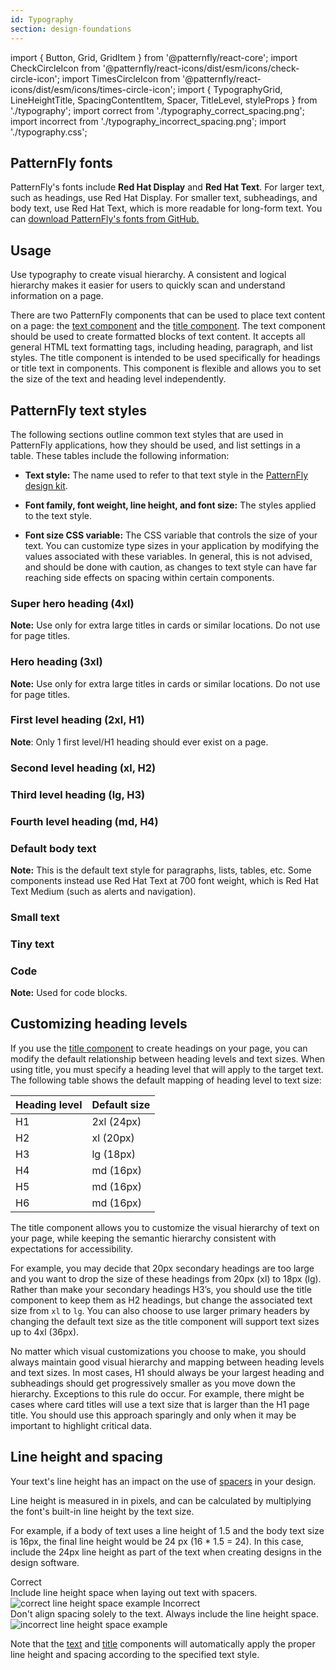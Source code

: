 ```yaml
---
id: Typography
section: design-foundations
---
```


import { Button, Grid, GridItem } from '@patternfly/react-core';
import CheckCircleIcon from '@patternfly/react-icons/dist/esm/icons/check-circle-icon';
import TimesCircleIcon from '@patternfly/react-icons/dist/esm/icons/times-circle-icon';
import { TypographyGrid, LineHeightTitle, SpacingContentItem, Spacer, TitleLevel, styleProps } from './typography';
import correct from './typography_correct_spacing.png';
import incorrect from './typography_incorrect_spacing.png';
import './typography.css';

## PatternFly fonts

PatternFly's fonts include **Red Hat Display** and **Red Hat Text**. For larger text, such as headings, use Red Hat Display. For smaller text, subheadings, and body text, use Red Hat Text, which is more readable for long-form text. You can [download PatternFly's fonts from GitHub.](https://github.com/RedHatOfficial/RedHatFont)

## Usage

Use typography to create visual hierarchy. A consistent and logical hierarchy makes it easier for users to quickly scan and understand information on a page.

There are two PatternFly components that can be used to place text content on a page: the [text component](/components/text) and the [title component](/components/title). The text component should be used to create formatted blocks of text content. It accepts all general HTML text formatting tags, including heading, paragraph, and list styles. The title component is intended to be used specifically for headings or title text in components. This component is flexible and allows you to set the size of the text and heading level independently.

## PatternFly text styles

The following sections outline common text styles that are used in PatternFly applications, how they should be used, and list settings in a table. These tables include the following information: 

- **Text style:** The name used to refer to that text style in the [PatternFly design kit](/get-started/design#getting-the-design-kit).

- **Font family, font weight, line height, and font size:** The styles applied to the text style.

- **Font size CSS variable:** The CSS variable that controls the size of your text. You can customize type sizes in your application by modifying the values associated with these variables. In general, this is not advised, and should be done with caution, as changes to text style can have far reaching side effects on spacing within certain components.

### Super hero heading (4xl)

**Note:** Use only for extra large titles in cards or similar locations. Do not use for page titles.

<TitleLevel
  className="pf-v5-c-title pf-m-lg ws-title-level-heading"
  asGrid
  styleProps={styleProps.superHero} />

<div class="pf-v5-u-mt-lg"> 
</div>

### Hero heading (3xl)

**Note:** Use only for extra large titles in cards or similar locations. Do not use for page titles.

<TitleLevel
  className="pf-v5-c-title pf-m-lg ws-title-level-heading"
  asGrid
  styleProps={styleProps.hero} />
<div class="pf-v5-u-mt-lg">
</div>

### First level heading (2xl, H1)

**Note**: Only 1 first level/H1 heading should ever exist on a page.

<TitleLevel
  className="pf-v5-c-title pf-m-lg ws-title-level-heading"
  asGrid
  styleProps={styleProps.first} />
<div class="pf-v5-u-mt-lg">
</div>

### Second level heading (xl, H2)

<TitleLevel
  className="pf-v5-c-title pf-m-lg ws-title-level-heading"
  asGrid
  styleProps={styleProps.second} />
<div class="pf-v5-u-mt-lg">
</div>

### Third level heading (lg, H3)

<TitleLevel
  className="pf-v5-c-title pf-m-lg ws-title-level-heading"
  asGrid
  styleProps={styleProps.third} />
<div class="pf-v5-u-mt-lg">
</div>

### Fourth level heading (md, H4)

<TitleLevel
  className="pf-v5-c-title pf-m-lg ws-title-level-heading"
  asGrid
  styleProps = {styleProps.fourth} />
<div class="pf-v5-u-mt-lg">
</div>

### Default body text

**Note:** This is the default text style for paragraphs, lists, tables, etc. Some components instead use Red Hat Text at 700 font weight, which is Red Hat Text Medium (such as alerts and navigation).

<TitleLevel
  className="pf-v5-c-title pf-m-lg ws-title-level-heading"
  asGrid
  styleProps = {styleProps.body} />
<div class="pf-v5-u-mt-lg">
</div>

### Small text

<TitleLevel
  className="pf-v5-c-title pf-m-lg ws-title-level-heading"
  asGrid
  styleProps = {styleProps.small} />
<div class="pf-v5-u-mt-lg">
</div>

### Tiny text

<TitleLevel
  className="pf-v5-c-title pf-m-lg ws-title-level-heading"
  asGrid
  styleProps = {styleProps.tiny} />
<div class="pf-v5-u-mt-lg">
</div>

### Code

**Note:** Used for code blocks.

<TitleLevel
  className="pf-v5-c-title pf-m-lg ws-title-level-heading"
  asGrid
  styleProps = {styleProps.code} />
<div class="pf-v5-u-mt-lg">
</div>

## Customizing heading levels
If you use the [title component](/components/title) to create headings on your page, you can modify the default relationship between heading levels and text sizes. When using title, you must specify a heading level that will apply to the target text. The following table shows the default mapping of heading level to text size:

| Heading level | Default size|
|----|-----------|
| H1 | 2xl (24px)|
| H2 | xl (20px) |
| H3 | lg (18px) |
| H4 | md (16px) |
| H5 | md (16px) |
| H6 | md (16px) |

The title component allows you to customize the visual hierarchy of text on your page, while keeping the semantic hierarchy consistent with expectations for accessibility. 

For example, you may decide that 20px secondary headings are too large and you want to drop the size of these headings from 20px (xl) to 18px (lg). Rather than make your secondary headings H3’s, you should use the title component to keep them as H2 headings, but change the associated text size from `xl` to `lg`. You can also choose to use larger primary headers by changing the default text size as the title component will support text sizes up to 4xl (36px).

No matter which visual customizations you choose to make, you should always maintain good visual hierarchy and mapping between heading levels and text sizes. In most cases, H1 should always be your largest heading and subheadings should get progressively smaller as you move down the hierarchy. Exceptions to this rule do occur. For example, there might be cases where card titles will use a text size that is larger than the H1 page title. You should use this approach sparingly and only when it may be important to highlight critical data.

## Line height and spacing
Your text's line height has an impact on the use of [spacers](/design-foundations/spacers) in your design.

Line height is measured in in pixels, and can be calculated by multiplying the font's built-in line height by the text size. 

For example, if a body of text uses a line height of 1.5 and the body text size is 16px, the final line height would be 24 px (16 * 1.5 = 24). In this case, include the 24px line height as part of the text when creating designs in the design software. 

<Grid>
  <GridItem span={12}>
    <LineHeightTitle>
      <CheckCircleIcon color="#52A549" />
      <span style={{marginLeft: 'var(--pf-v5-global--spacer--sm)'}}>Correct</span>
    </LineHeightTitle>
    <div>Include line height space when laying out text with spacers.</div>
    <img alt="correct line height space example" style={{maxHeight: '158px', padding: '16px'}} src={correct} />
  </GridItem>
  <GridItem span={12}>
    <LineHeightTitle>
      <TimesCircleIcon color="#CC0000" />
      <span style={{marginLeft: 'var(--pf-v5-global--spacer--sm)'}}>Incorrect</span>
    </LineHeightTitle>
    <div>Don't align spacing solely to the text. Always include the line height space.</div>
    <img alt="incorrect line height space example" style={{maxHeight: '124px', padding: '16px'}} src={incorrect} />
  </GridItem>
</Grid>

Note that the [text](/components/text) and [title](/components/title) components will automatically apply the proper line height and spacing according to the specified text style.

